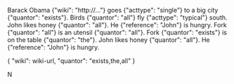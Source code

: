 Barack Obama {"wiki": "http://..."} goes {"acttype": "single"} to a big city {"quantor": "exists"}. Birds {"quantor": "all"} fly {"acttype": "typical"} south. John likes honey {"quantor": "all"}. He {"reference": "John"} is hungry. Fork {"quantor": "all"} is an utensil {"quantor": "all"}.  Fork {"quantor": "exists"} is on the table {"quantor": "the"}.  John likes honey {"quantor": "all"}. He {"reference": "John"} is hungry.

{
    "wiki": wiki-url,
    "quantor": "exists,the,all"
}

N